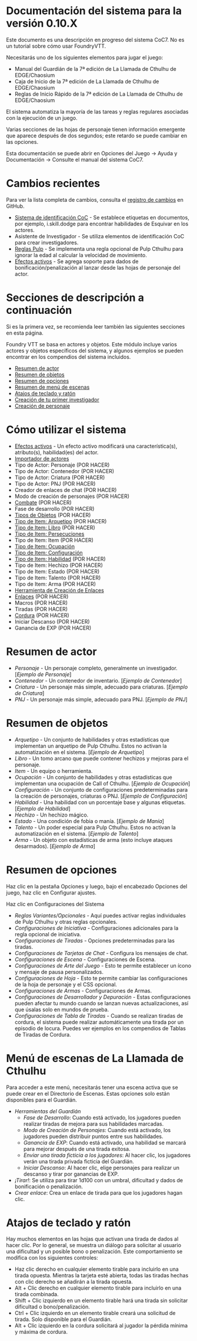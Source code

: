 # Documentación del sistema para la versión 0.10.X

Este documento es una descripción en progreso del sistema CoC7. No es un tutorial sobre cómo usar FoundryVTT.

Necesitarás uno de los siguientes elementos para jugar el juego:

- Manual del Guardián de la 7ª edición de La Llamada de Cthulhu de EDGE/Chaosium
- Caja de Inicio de la 7ª edición de La Llamada de Cthulhu de EDGE/Chaosium
- Reglas de Inicio Rápido de la 7ª edición de La Llamada de Cthulhu de EDGE/Chaosium

El sistema automatiza la mayoría de las tareas y reglas regulares asociadas con la ejecución de un juego.

Varias secciones de las hojas de personaje tienen información emergente que aparece después de dos segundos; este retardo se puede cambiar en las opciones.

Esta documentación se puede abrir en Opciones del Juego -> Ayuda y Documentación -> Consulte el manual del sistema CoC7.

# Cambios recientes

Para ver la lista completa de cambios, consulta el [registro de cambios](https://github.com/Miskatonic-Investigative-Society/CoC7-FoundryVTT/blob/develop/.github/CHANGELOG.md) en GitHub.

- [Sistema de identificación CoC](sistema_de_coc_id.md) - Se establece etiquetas en documentos, por ejemplo, i.skill.dodge para encontrar habilidades de Esquivar en los actores.
- Asistente de Investigador - Se utiliza elementos de identificación CoC para crear investigadores.
- [Reglas Pulp](#resumen-de-opciones) - Se implementa una regla opcional de Pulp Cthulhu para ignorar la edad al calcular la velocidad de movimiento.
- [Efectos activos](efectos.md) - Se agrega soporte para dados de bonificación/penalización al lanzar desde las hojas de personaje del actor.

# Secciones de descripción a continuación

Si es la primera vez, se recomienda leer también las siguientes secciones en esta página.

Foundry VTT se basa en actores y objetos. Este módulo incluye varios actores y objetos específicos del sistema, y algunos ejemplos se pueden encontrar en los compendios del sistema incluidos.

- [Resumen de actor](#resumen-de-actor)
- [Resumen de objetos](#resumen-de-objetos)
- [Resumen de opciones](#resumen-de-opciones)
- [Resumen de menú de escenas](#menú-de-escenas-de-la-llamada-de-cthulhu)
- [Atajos de teclado y ratón](#atajos-de-teclado-y-ratón)
- [Creación de tu primer investigador](primer_investigador.md)
- [Creación de personaje](creacion_de_personaje.md)

# Cómo utilizar el sistema

- [Efectos activos](efectos.md) - Un efecto activo modificará una característica(s), atributo(s), habilidad(es) del actor.
- [Importador de actores](importador_de_actores.md)
- Tipo de Actor: Personaje (POR HACER)
- Tipo de Actor: Contenedor (POR HACER)
- Tipo de Actor: Criatura (POR HACER)
- Tipo de Actor: PNJ (POR HACER)
- Creador de enlaces de chat (POR HACER)
- Modo de creación de personajes (POR HACER)
- [Combate](combate.md) (POR HACER)
- Fase de desarrollo (POR HACER)
- [Tipos de Objetos](objetos.md) (POR HACER)
- [Tipo de Item: Arquetipo](objeto_arquetipo.md) (POR HACER)
- [Tipo de Item: Libro](objeto_libro.md) (POR HACER)
- [Tipo de Item: Persecuciones](persecuciones.md)
- Tipo de Item: Item (POR HACER)
- [Tipo de Item: Ocupación](objeto_ocupacion.md)
- [Tipo de Item: Configuración](objeto_configuracion.md)
- [Tipo de Item: Habilidad](objeto_habilidad.md) (POR HACER)
- Tipo de Item: Hechizo (POR HACER)
- Tipo de Item: Estado (POR HACER)
- Tipo de Item: Talento (POR HACER)
- Tipo de Item: Arma (POR HACER)
- [Herramienta de Creación de Enlaces](ventana_de_creacion_de_enlaces.md)
- [Enlaces](enlaces.md) (POR HACER)
- Macros (POR HACER)
- Tiradas (POR HACER)
- [Cordura](cordura.md) (POR HACER)
- Iniciar Descanso (POR HACER)
- Ganancia de EXP (POR HACER)

# Resumen de actor

- _Personaje_ - Un personaje completo, generalmente un investigador. [_Ejemplo de Personaje_]
- _Contenedor_ - Un contenedor de inventario. [_Ejemplo de Contenedor_]
- _Criatura_ - Un personaje más simple, adecuado para criaturas. [_Ejemplo de Criatura_]
- _PNJ_ - Un personaje más simple, adecuado para PNJ. [_Ejemplo de PNJ_]

# Resumen de objetos

- _Arquetipo_ - Un conjunto de habilidades y otras estadísticas que implementan un arquetipo de Pulp Cthulhu. Estos no activan la automatización en el sistema. [_Ejemplo de Arquetipo_]
- _Libro_ - Un tomo arcano que puede contener hechizos y mejoras para el personaje.
- _Item_ - Un equipo o herramienta.
- _Ocupación_ - Un conjunto de habilidades y otras estadísticas que implementan una ocupación de Call of Cthulhu. [_Ejemplo de Ocupación_]
- _Configuración_ - Un conjunto de configuraciones predeterminadas para la creación de personajes, criaturas o PNJ. [_Ejemplo de Configuración_]
- _Habilidad_ - Una habilidad con un porcentaje base y algunas etiquetas. [_Ejemplo de Habilidad_]
- _Hechizo_ - Un hechizo mágico.
- _Estado_ - Una condición de fobia o manía. [_Ejemplo de Manía_]
- _Talento_ - Un poder especial para Pulp Cthulhu. Estos no activan la automatización en el sistema. [_Ejemplo de Talento_]
- _Arma_ - Un objeto con estadísticas de arma (esto incluye ataques desarmados). [_Ejemplo de Arma_]

# Resumen de opciones

Haz clic en la pestaña Opciones y luego, bajo el encabezado Opciones del juego, haz clic en Configurar ajustes.

Haz clic en Configuraciones del Sistema

- _Reglas Variantes/Opcionales_ - Aquí puedes activar reglas individuales de Pulp Cthulhu y otras reglas opcionales.
- _Configuraciones de Iniciativa_ - Configuraciones adicionales para la regla opcional de iniciativa.
- _Configuraciones de Tiradas_ - Opciones predeterminadas para las tiradas.
- _Configuraciones de Tarjetas de Chat_ - Configura los mensajes de chat.
- _Configuraciones de Escena_ - Configuraciones de Escena.
- _Configuraciones de Arte del Juego_ - Esto te permite establecer un ícono y mensaje de pausa personalizados.
- _Configuraciones de Hoja_ - Esto te permite cambiar las configuraciones de la hoja de personaje y el CSS opcional.
- _Configuraciones de Armas_ - Configuraciones de Armas.
- _Configuraciones de Desarrollador y Depuración_ - Estas configuraciones pueden afectar tu mundo cuando se lanzan nuevas actualizaciones, así que úsalas solo en mundos de prueba.
- _Configuraciones de Tabla de Tiradas_ - Cuando se realizan tiradas de cordura, el sistema puede realizar automáticamente una tirada por un episodio de locura. Puedes ver ejemplos en los compendios de Tablas de Tiradas de Cordura.

# Menú de escenas de La Llamada de Cthulhu

Para acceder a este menú, necesitarás tener una escena activa que se puede crear en el Directorio de Escenas. Estas opciones solo están disponibles para el Guardián.

- _Herramientas del Guardián_
  - _Fase de Desarrollo_: Cuando está activado, los jugadores pueden realizar tiradas de mejora para sus habilidades marcadas.
  - _Modo de Creación de Personajes_: Cuando está activado, los jugadores pueden distribuir puntos entre sus habilidades.
  - _Ganancia de EXP_: Cuando está activado, una habilidad se marcará para mejorar después de una tirada exitosa.
  - _Enviar una tirada ficticia a los jugadores_: Al hacer clic, los jugadores verán una tirada privada ficticia del Guardián.
  - _Iniciar Descanso_: Al hacer clic, elige personajes para realizar un descanso y tirar por ganancias de EXP.
- _¡Tirar!_: Se utiliza para tirar 1d100 con un umbral, dificultad y dados de bonificación o penalización.
- _Crear enlace_: Crea un enlace de tirada para que los jugadores hagan clic.

# Atajos de teclado y ratón

Hay muchos elementos en las hojas que activan una tirada de dados al hacer clic. Por lo general, se muestra un diálogo para solicitar al usuario una dificultad y un posible bono o penalización. Este comportamiento se modifica con los siguientes controles:

- Haz clic derecho en cualquier elemento tirable para incluirlo en una tirada opuesta. Mientras la tarjeta esté abierta, todas las tiradas hechas
  con clic derecho se añadirán a la tirada opuesta.
- Alt + Clic derecho en cualquier elemento tirable para incluirlo en una tirada combinada.
- Shift + Clic izquierdo en un elemento tirable hará una tirada sin solicitar dificultad o bono/penalización.
- Ctrl + Clic izquierdo en un elemento tirable creará una solicitud de tirada. Solo disponible para el Guardián.
- Alt + Clic izquierdo en la cordura solicitará al jugador la pérdida mínima y máxima de cordura.
